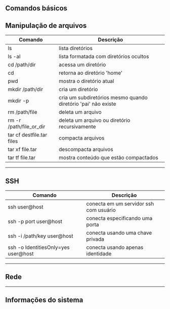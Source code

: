 
## Comandos básicos

## Manipulação de arquivos

| Comando                   | Descrição                                                     |
| ------------------------- | ------------------------------------------------------------- |
| ls                        | lista diretórios                                              |
| ls -al                    | lista formatada com diretórios ocultos                        |
| cd /path/dir              | acessa um diretório                                           |
| cd                        | retorna ao diretório 'home'                                   |
| pwd                       | mostra o diretório atual                                      |
| mkdir /path/dir           | cria um diretório                                             |
| mkdir -p                  | cria um subdiretórios mesmo quando diretório 'pai' não existe |
| rm /path/file             | deleta um arquivo                                             |
| rm -r /path/file_or_dir   | deleta um arquivo ou diretório recursivamente                 |
| tar cf destfile.tar files | compacta arquivos                                             |
| tar xf file.tar           | descompacta arquivos                                          |
| tar tf file.tar           | mostra conteúdo que estão compactados                         |

---
## SSH

| Comando                             | Descrição                              |
| ----------------------------------- | -------------------------------------- |
| ssh user@host                       | conecta em um servidor ssh com usuário |
| ssh -p port user@host               | conecta especificando uma porta        |
| ssh -i /path/key user@host          | conecta usando uma chave privada       |
| ssh -o IdentitiesOnly=yes user@host | conecta usando apenas identidade       |

---
## Rede

---

## Informações do sistema

